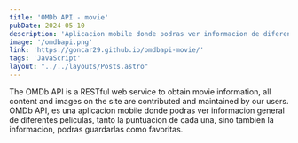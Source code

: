 ```yaml
---
title: 'OMDb API - movie'
pubDate: 2024-05-10
description: 'Aplicacion mobile donde podras ver informacion de diferentes peliculas y series'
image: '/omdbapi.png'
link: 'https://goncar29.github.io/omdbapi-movie/'
tags: 'JavaScript'
layout: "../../layouts/Posts.astro"
---
```


The OMDb API is a RESTful web service to obtain movie information, all content and images on the site are contributed and maintained by our users.
OMDb API, es una aplicacion mobile donde podras ver informacion general de diferentes peliculas, tanto la puntuacion de cada una, sino tambien la informacion, podras guardarlas como favoritas.